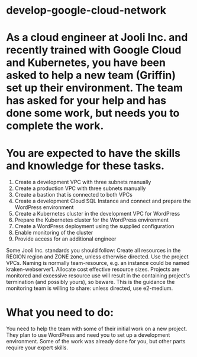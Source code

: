 # develop-google-cloud-network
# As a cloud engineer at Jooli Inc. and recently trained with Google Cloud and Kubernetes, you have been asked to help a new team (Griffin) set up their environment. The team has asked for your help and has done some work, but needs you to complete the work.


# You are expected to have the skills and knowledge for these tasks.
1. Create a development VPC with three subnets manually
2. Create a production VPC with three subnets manually
3. Create a bastion that is connected to both VPCs
4. Create a development Cloud SQL Instance and connect and prepare the WordPress environment
5. Create a Kubernetes cluster in the development VPC for WordPress
6. Prepare the Kubernetes cluster for the WordPress environment
7. Create a WordPress deployment using the supplied configuration
8. Enable monitoring of the cluster
9. Provide access for an additional engineer

Some Jooli Inc. standards you should follow:
Create all resources in the REGION region and ZONE zone, unless otherwise directed.
Use the project VPCs.
Naming is normally team-resource, e.g. an instance could be named kraken-webserver1.
Allocate cost effective resource sizes. Projects are monitored and excessive resource use will result in the containing project's termination (and possibly yours), so beware. This is the guidance the monitoring team is willing to share: unless directed, use e2-medium.

# What you need to do:
You need to help the team with some of their initial work on a new project. They plan to use WordPress and need you to set up a development environment. Some of the work was already done for you, but other parts require your expert skills.
